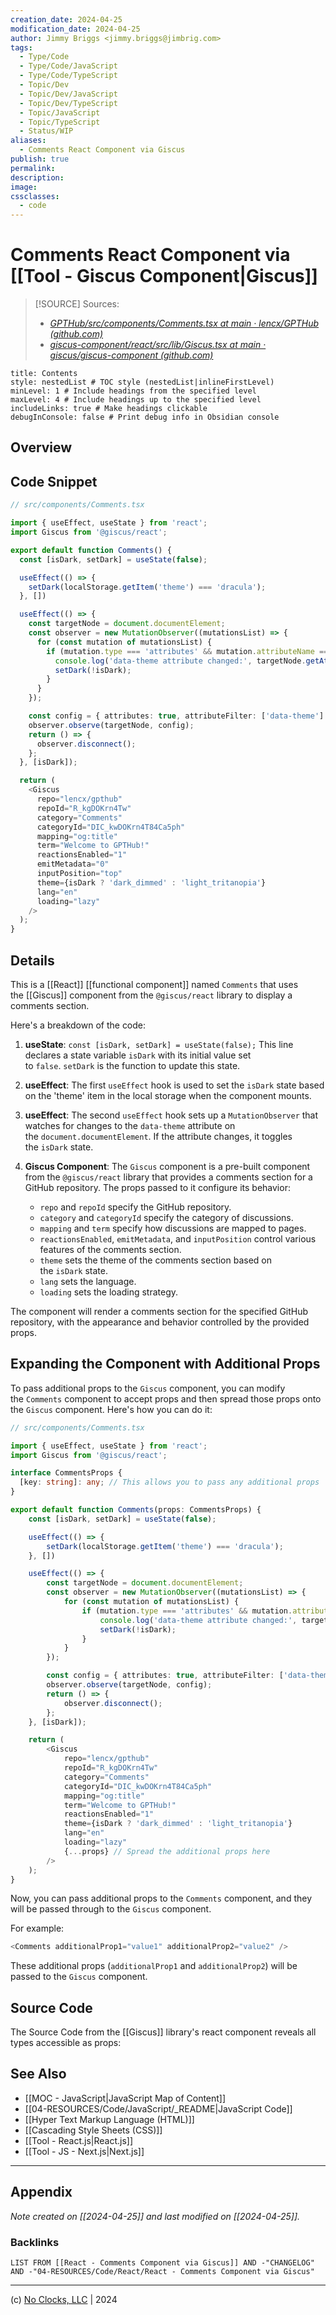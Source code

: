 ```yaml
---
creation_date: 2024-04-25
modification_date: 2024-04-25
author: Jimmy Briggs <jimmy.briggs@jimbrig.com>
tags:
  - Type/Code
  - Type/Code/JavaScript
  - Type/Code/TypeScript
  - Topic/Dev
  - Topic/Dev/JavaScript
  - Topic/Dev/TypeScript
  - Topic/JavaScript
  - Topic/TypeScript
  - Status/WIP
aliases:
  - Comments React Component via Giscus
publish: true
permalink:
description:
image:
cssclasses:
  - code
---
```


# Comments React Component via [[Tool - Giscus Component|Giscus]]

> [!SOURCE] Sources:
> - *[GPTHub/src/components/Comments.tsx at main · lencx/GPTHub (github.com)](https://github.com/lencx/GPTHub/blob/main/src/components/Comments.tsx)*
> - *[giscus-component/react/src/lib/Giscus.tsx at main · giscus/giscus-component (github.com)](https://github.com/giscus/giscus-component/blob/main/react/src/lib/Giscus.tsx)*

```table-of-contents
title: Contents 
style: nestedList # TOC style (nestedList|inlineFirstLevel)
minLevel: 1 # Include headings from the specified level
maxLevel: 4 # Include headings up to the specified level
includeLinks: true # Make headings clickable
debugInConsole: false # Print debug info in Obsidian console
```

## Overview

## Code Snippet

```typescript
// src/components/Comments.tsx

import { useEffect, useState } from 'react';
import Giscus from '@giscus/react';

export default function Comments() {
  const [isDark, setDark] = useState(false);

  useEffect(() => {
    setDark(localStorage.getItem('theme') === 'dracula');
  }, [])

  useEffect(() => {
    const targetNode = document.documentElement;
    const observer = new MutationObserver((mutationsList) => {
      for (const mutation of mutationsList) {
        if (mutation.type === 'attributes' && mutation.attributeName === 'data-theme') {
          console.log('data-theme attribute changed:', targetNode.getAttribute('data-theme'));
          setDark(!isDark);
        }
      }
    });

    const config = { attributes: true, attributeFilter: ['data-theme'] };
    observer.observe(targetNode, config);
    return () => {
      observer.disconnect();
    };
  }, [isDark]);

  return (
    <Giscus
      repo="lencx/gpthub"
      repoId="R_kgDOKrn4Tw"
      category="Comments"
      categoryId="DIC_kwDOKrn4T84Ca5ph"
      mapping="og:title"
      term="Welcome to GPTHub!"
      reactionsEnabled="1"
      emitMetadata="0"
      inputPosition="top"
      theme={isDark ? 'dark_dimmed' : 'light_tritanopia'}
      lang="en"
      loading="lazy"
    />
  );
}

```

## Details

This is a [[React]] [[functional component]] named `Comments` that uses the [[Giscus]] component from the `@giscus/react` library to display a comments section.

Here's a breakdown of the code:

1. **useState**: `const [isDark, setDark] = useState(false);` This line declares a state variable `isDark` with its initial value set to `false`. `setDark` is the function to update this state.

2. **useEffect**: The first `useEffect` hook is used to set the `isDark` state based on the 'theme' item in the local storage when the component mounts.
   
3. **useEffect**: The second `useEffect` hook sets up a `MutationObserver` that watches for changes to the `data-theme` attribute on the `document.documentElement`. If the attribute changes, it toggles the `isDark` state.
   
4. **Giscus Component**: The `Giscus` component is a pre-built component from the `@giscus/react` library that provides a comments section for a GitHub repository. The props passed to it configure its behavior:
   
    - `repo` and `repoId` specify the GitHub repository.
    - `category` and `categoryId` specify the category of discussions.
    - `mapping` and `term` specify how discussions are mapped to pages.
    - `reactionsEnabled`, `emitMetadata`, and `inputPosition` control various features of the comments section.
    - `theme` sets the theme of the comments section based on the `isDark` state.
    - `lang` sets the language.
    - `loading` sets the loading strategy.

The component will render a comments section for the specified GitHub repository, with the appearance and behavior controlled by the provided props.

## Expanding the Component with Additional Props

To pass additional props to the `Giscus` component, you can modify the `Comments` component to accept props and then spread those props onto the `Giscus` component. Here's how you can do it:

```typescript
// src/components/Comments.tsx

import { useEffect, useState } from 'react';
import Giscus from '@giscus/react';

interface CommentsProps {
  [key: string]: any; // This allows you to pass any additional props
}

export default function Comments(props: CommentsProps) {
    const [isDark, setDark] = useState(false);

    useEffect(() => {
        setDark(localStorage.getItem('theme') === 'dracula');
    }, [])

    useEffect(() => {
        const targetNode = document.documentElement;
        const observer = new MutationObserver((mutationsList) => {
            for (const mutation of mutationsList) {
                if (mutation.type === 'attributes' && mutation.attributeName === 'data-theme') {
                    console.log('data-theme attribute changed:', targetNode.getAttribute('data-theme'));
                    setDark(!isDark);
                }
            }
        });

        const config = { attributes: true, attributeFilter: ['data-theme'] };
        observer.observe(targetNode, config);
        return () => {
            observer.disconnect();
        };
    }, [isDark]);

    return (
        <Giscus
            repo="lencx/gpthub"
            repoId="R_kgDOKrn4Tw"
            category="Comments"
            categoryId="DIC_kwDOKrn4T84Ca5ph"
            mapping="og:title"
            term="Welcome to GPTHub!"
            reactionsEnabled="1"
            theme={isDark ? 'dark_dimmed' : 'light_tritanopia'}
            lang="en"
            loading="lazy"
            {...props} // Spread the additional props here
        />
    );
}
```

Now, you can pass additional props to the `Comments` component, and they will be passed through to the `Giscus` component. 

For example:

```typescript
<Comments additionalProp1="value1" additionalProp2="value2" />
```

These additional props (`additionalProp1` and `additionalProp2`) will be passed to the `Giscus` component.

## Source Code

The Source Code from the [[Giscus]] library's react component reveals all types accessible as props:



## See Also

- [[MOC - JavaScript|JavaScript Map of Content]]
- [[04-RESOURCES/Code/JavaScript/_README|JavaScript Code]]
- [[Hyper Text Markup Language (HTML)]]
- [[Cascading Style Sheets (CSS)]]
- [[Tool - React.js|React.js]]
- [[Tool - JS - Next.js|Next.js]]

***

## Appendix

*Note created on [[2024-04-25]] and last modified on [[2024-04-25]].*

### Backlinks

```dataview
LIST FROM [[React - Comments Component via Giscus]] AND -"CHANGELOG" AND -"04-RESOURCES/Code/React/React - Comments Component via Giscus"
```

***

(c) [No Clocks, LLC](https://github.com/noclocks) | 2024